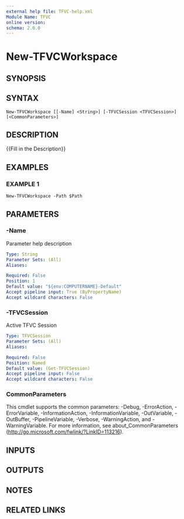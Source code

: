 ```yaml
---
external help file: TFVC-help.xml
Module Name: TFVC
online version:
schema: 2.0.0
---
```


# New-TFVCWorkspace

## SYNOPSIS

## SYNTAX

```
New-TFVCWorkspace [[-Name] <String>] [-TFVCSession <TFVCSession>] [<CommonParameters>]
```

## DESCRIPTION
{{Fill in the Description}}

## EXAMPLES

### EXAMPLE 1
```
New-TFVCWorkspace -Path $Path
```

## PARAMETERS

### -Name
Parameter help description

```yaml
Type: String
Parameter Sets: (All)
Aliases:

Required: False
Position: 1
Default value: "${env:COMPUTERNAME}-Default"
Accept pipeline input: True (ByPropertyName)
Accept wildcard characters: False
```

### -TFVCSession
Active TFVC Session

```yaml
Type: TFVCSession
Parameter Sets: (All)
Aliases:

Required: False
Position: Named
Default value: (Get-TFVCSession)
Accept pipeline input: False
Accept wildcard characters: False
```

### CommonParameters
This cmdlet supports the common parameters: -Debug, -ErrorAction, -ErrorVariable, -InformationAction, -InformationVariable, -OutVariable, -OutBuffer, -PipelineVariable, -Verbose, -WarningAction, and -WarningVariable. For more information, see about_CommonParameters (http://go.microsoft.com/fwlink/?LinkID=113216).

## INPUTS

## OUTPUTS

## NOTES

## RELATED LINKS
